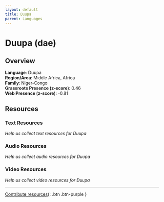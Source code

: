 ```yaml
---
layout: default
title: Duupa
parent: Languages
---
```


# Duupa (dae)

## Overview

**Language**: Duupa  
**Region/Area**: Middle Africa, Africa  
**Family**: Niger-Congo  
**Grassroots Presence (z-score)**: 0.46  
**Web Presence (z-score)**: -0.81  

## Resources

### Text Resources
*Help us collect text resources for Duupa*

### Audio Resources
*Help us collect audio resources for Duupa*

### Video Resources
*Help us collect video resources for Duupa*

---

[Contribute resources](https://forms.office.com/e/1SfLJx3u1r){: .btn .btn-purple }
